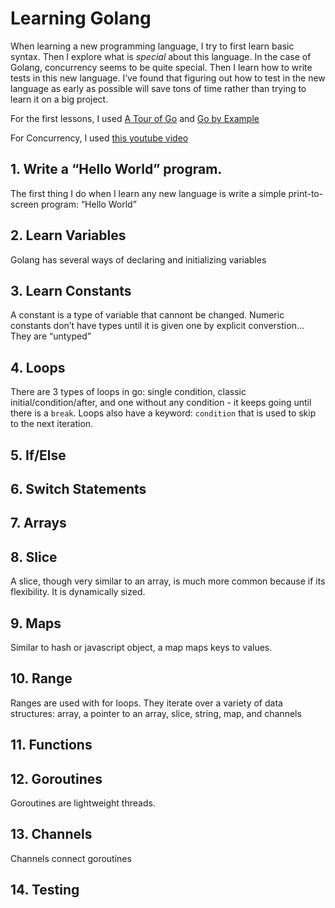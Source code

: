 # Learning Golang
When learning a new programming language, I try to first learn basic syntax.  Then I explore what is *special* about this language.  In the case of Golang, concurrency seems to be quite special.  Then I learn how to write tests in this new language. I’ve found that figuring out how to test in the new language as early as possible will save tons of time rather than trying to learn it on a big project.

For the first lessons, I used [A Tour of Go](https://tour.golang.org/welcome/1) and [Go by Example](https://gobyexample.com/)

For Concurrency, I used [this youtube video](https://www.youtube.com/watch?v=LvgVSSpwND8)

## 1. Write a “Hello World” program.
The first thing I do when I learn any new language is write a simple print-to-screen program: “Hello World”

## 2. Learn Variables
Golang has several ways of declaring and initializing variables

## 3. Learn Constants
A constant is a type of variable that cannont be changed. Numeric constants don’t have types until it is given one by explicit converstion... They are “untyped” 

## 4. Loops
There are 3 types of loops in go: single condition, classic initial/condition/after, and one without any condition - it keeps going until there is a `break`.  Loops also have a keyword: `condition` that is used to skip to the next iteration.


## 5. If/Else

## 6. Switch Statements

## 7. Arrays

## 8. Slice
A slice, though very similar to an array, is much more common because if its flexibility. It is dynamically sized.

## 9. Maps
Similar to hash or javascript object, a map maps keys to values.

## 10. Range
Ranges are used with for loops. They iterate over a variety of data structures: array, a pointer to an array, slice, string, map, and channels

## 11. Functions

## 12. Goroutines
Goroutines are lightweight threads.

## 13. Channels
Channels connect goroutines

## 14. Testing
